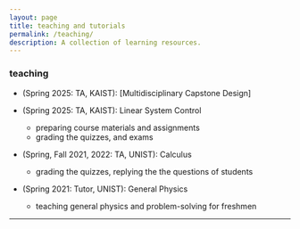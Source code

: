 ```yaml
---
layout: page
title: teaching and tutorials
permalink: /teaching/
description: A collection of learning resources.
---
```



### teaching

* (Spring 2025: TA, KAIST): [Multidisciplinary Capstone Design]

* (Spring 2025: TA, KAIST): Linear System Control
    * preparing course materials and assignments
    * grading the quizzes, and exams

* (Spring, Fall 2021, 2022: TA, UNIST): Calculus
    * grading the quizzes, replying the the questions of students

* (Spring 2021: Tutor, UNIST): General Physics
    * teaching general physics and problem-solving for freshmen

---

<!-- ### tutorials

The following presentations are based some of the research papers I covered in various reading groups.

* Kinematic Planning for Mobile Manipulators using Optimal Control ([slides](/assets/documents/talks/kinematic-planning-for-mobile-manipulators.pdf))
    * Efficient kinematic planning for mobile manipulators with non-holonomic constraints using optimal control, Giftthaler _et al._ (2017)

* Maximum-a-Posteriori Policy Optimization ([slides](/assets/documents/talks/map-policy-optimization.pdf))
    * MAP Policy Optimization, Abdolmaleki _et al._ (2018)
    * V-MPO: On-Policy MAP Policy Optimization For Discrete and Continuous Control, Song _et al._ (2019)

* Meta-Learning with Implicit Gradients ([slides](/assets/documents/talks/meta-learning-with-implicit-gradients.pdf))
    * Meta-Learning with Implicit Gradients, Rajeswaran _et al._ (2019)

* Hierarchical Reinforcement Learning ([slides](/assets/documents/talks/hierarchical_rl.pdf))
    * FeUdal Networks for Hierarchical Reinforcement Learning, Vezhnevets _et al._ (2017)
    * Data-Efficient Hierarchical Reinforcement Learning, Nachum _et al._ (2018)
    * Meta Learning Shared Hierarchies, Frans _et al._ (2017)


As a part of the [Robotics Club](https://students.iitk.ac.in/roboclub/) at IIT Kanpur, I gave these presentations to share knowledge about robotics with the campus community:

* (Summer 2018): Introduction to Robot Operating System ([slides](/assets/documents/talks/Intro_to_ROS.pdf), [tutorial](/assets/documents/talks/Tutorial-ROS.pdf), [post](/blog/2017/ros-tips/))
* (Fall 2016): Sensors and Actuators ([slides](/assets/documents/talks/sensors-and-actuators.pdf))
* (Fall 2016): Introduction to Robotics ([slides](/assets/documents/talks/intro-to-robotics.pdf)) -->
